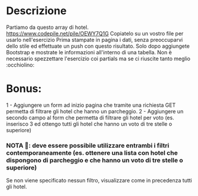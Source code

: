 # Descrizione
Partiamo da questo array di hotel. https://www.codepile.net/pile/OEWY7Q1G
Copiatelo su un vostro file per usarlo nell'esercizio
Prima stampate in pagina i dati, senza preoccuparvi dello stile ed effettuate un push con questo risultato.
Solo dopo aggiungete Bootstrap e mostrate le informazioni all'interno di una tabella.
Non è necessario spezzettare l'esercizio coi partials ma se ci riuscite tanto meglio :occhiolino:
# Bonus:
1 - Aggiungere un form ad inizio pagina che tramite una richiesta GET permetta di filtrare gli hotel che hanno un parcheggio.
2 - Aggiungere un secondo campo al form che permetta di filtrare gli hotel per voto (es. inserisco 3 ed ottengo tutti gli hotel che hanno un voto di tre stelle o superiore)
### NOTA :mega:: deve essere possibile utilizzare entrambi i filtri contemporaneamente (es. ottenere una lista con hotel che dispongono di parcheggio e che hanno un voto di tre stelle o superiore)
Se non viene specificato nessun filtro, visualizzare come in precedenza tutti gli hotel.